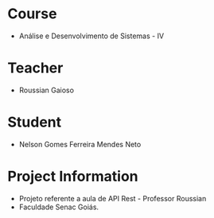 # Course
- Análise e Desenvolvimento de Sistemas - IV

# Teacher
- Roussian Gaioso

# Student
 - Nelson Gomes Ferreira Mendes Neto

# Project Information
 - Projeto referente a aula de API Rest - Professor Roussian
 - Faculdade Senac Goiás.
